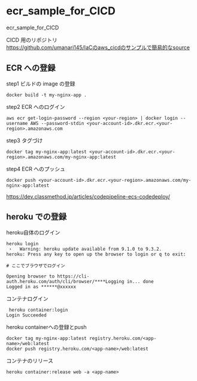 # ecr_sample_for_CICD

ecr_sample_for_CICD

CICD 用のリポジトリ<br>
https://github.com/umanari145/IaCのaws_cicdのサンプルで簡易的なsource

## ECR への登録

step1 ビルドの image の登録

```
docker build -t my-nginx-app .

```

step2 ECR へのログイン

```
aws ecr get-login-password --region <your-region> | docker login --username AWS --password-stdin <your-account-id>.dkr.ecr.<your-region>.amazonaws.com

```

step3 タグづけ

```
docker tag my-nginx-app:latest <your-account-id>.dkr.ecr.<your-region>.amazonaws.com/my-nginx-app:latest

```

step4 ECR へのプッシュ

```
docker push <your-account-id>.dkr.ecr.<your-region>.amazonaws.com/my-nginx-app:latest

```

https://dev.classmethod.jp/articles/codepipeline-ecs-codedeploy/



## heroku での登録

heroku自体のログイン
```
heroku login
 ›   Warning: heroku update available from 9.1.0 to 9.3.2.
heroku: Press any key to open up the browser to login or q to exit:

# ここでブラウザでログイン

Opening browser to https://cli-auth.heroku.com/auth/cli/browser/****Logging in... done
Logged in as ******@xxxxxx

```

コンテナログイン
```
 heroku container:login
Login Succeeded
```

heroku containerへの登録とpush
```
docker tag my-nginx-app:latest registry.heroku.com/<app-name>/web:latest
docker push registry.heroku.com/<app-name>/web:latest
```

コンテナのリリース
```
heroku container:release web -a <app-name>
```

